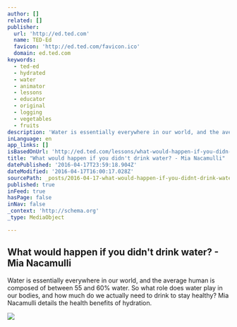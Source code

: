 ```yaml
---
author: []
related: []
publisher:
  url: 'http://ed.ted.com'
  name: TED-Ed
  favicon: 'http://ed.ted.com/favicon.ico'
  domain: ed.ted.com
keywords:
  - ted-ed
  - hydrated
  - water
  - animator
  - lessons
  - educator
  - original
  - logging
  - vegetables
  - fruits
description: 'Water is essentially everywhere in our world, and the average human is composed of between 55 and 60% water. So what role does water play in our bodies, and how much do we actually need to drink to stay healthy? Mia Nacamulli details the health benefits of hydration.'
inLanguage: en
app_links: []
isBasedOnUrl: 'http://ed.ted.com/lessons/what-would-happen-if-you-didn-t-drink-water-mia-nacamulli'
title: "What would happen if you didn't drink water? - Mia Nacamulli"
datePublished: '2016-04-17T23:59:18.904Z'
dateModified: '2016-04-17T16:00:17.028Z'
sourcePath: _posts/2016-04-17-what-would-happen-if-you-didnt-drink-water-mia-nacamulli.md
published: true
inFeed: true
hasPage: false
inNav: false
_context: 'http://schema.org'
_type: MediaObject

---
```

<article style=""><h1>What would happen if you didn't drink water? - Mia Nacamulli</h1><p>Water is essentially everywhere in our world, and the average human is composed of between 55 and 60% water. So what role does water play in our bodies, and how much do we actually need to drink to stay healthy? Mia Nacamulli details the health benefits of hydration.</p><img src="https://i.ytimg.com/vi/9iMGFqMmUFs/0.jpg" /></article>